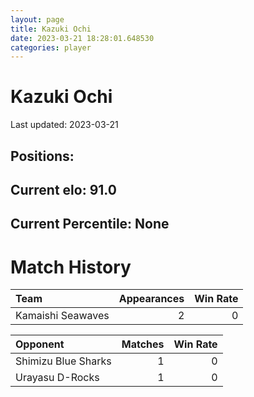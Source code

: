 ```yaml
---  
layout: page  
title: Kazuki Ochi  
date: 2023-03-21 18:28:01.648530  
categories: player  
---
```

# Kazuki Ochi


Last updated: 2023-03-21
## Positions: 

## Current elo: 91.0

## Current Percentile: None

# Match History


| Team              |   Appearances |   Win Rate |
|:------------------|--------------:|-----------:|
| Kamaishi Seawaves |             2 |          0 |

| Opponent            |   Matches |   Win Rate |
|:--------------------|----------:|-----------:|
| Shimizu Blue Sharks |         1 |          0 |
| Urayasu D-Rocks     |         1 |          0 |